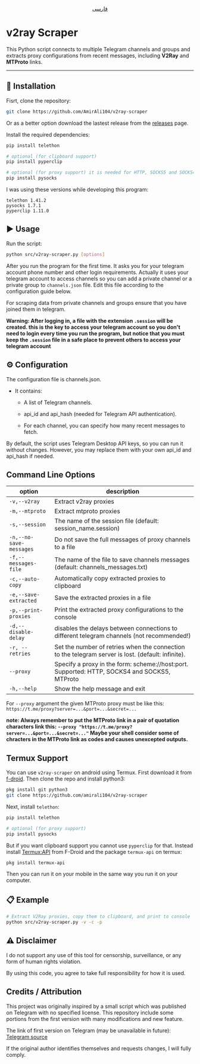 <p align="center">
  <a href="README-fa.md">فارسی</a>
</p>

# v2ray Scraper

This Python script connects to multiple Telegram channels and groups and extracts proxy configurations from recent messages, including **V2Ray** and **MTProto** links.

---

## 🚀 Installation

Fisrt, clone the repository:

```bash
git clone https://github.com/AmirAli104/v2ray-scraper
```

Or as a better option download the lastest release from the [releases](https://github.com/AmirAli104/v2ray-scraper/releases) page.

Install the required dependencies:

```bash
pip install telethon

# optional (for clipboard support)
pip install pyperclip

# optional (for proxy support) it is needed for HTTP, SOCKS5 and SOCKS4 proxies. But telethon can connect to MTProto proxies itself and pysocks is not needed for MTProto proxies.
pip install pysocks
```

I was using these versions while developing this program:
```
telethon 1.41.2
pysocks 1.7.1
pyperclip 1.11.0
```

## ▶️ Usage

Run the script:

```bash
python src/v2ray-scraper.py [options]
```

After you run the program for the first time. It asks you for your telegram account phone number and other login requirements.
Actually it uses your telegram account to access channels so you can add a private channel or a private group to `channels.json` file. Edit this file according to the configuration guide below.

For scraping data from private channels and groups ensure that you have joined them in telegram.

**Warning: After logging in, a file with the extension `.session` will be created. this is the key to access your telegram account so you don't need to login every time you run the program, but notice that you must keep the `.session` file in a safe place to prevent others to access your telegram account**

## ⚙️ Configuration

The configuration file is channels.json.

- It contains:

    - A list of Telegram channels.

    - api_id and api_hash (needed for Telegram API authentication).

    - For each channel, you can specify how many recent messages to fetch.

By default, the script uses Telegram Desktop API keys, so you can run it without changes.
However, you may replace them with your own api_id and api_hash if needed.

## Command Line Options

|option|description|
|------|------|
|`-v,--v2ray`|Extract v2ray proxies|
|`-m,--mtproto`|Extract mtproto proxies|
|`-s,--session`|The name of the session file (default: session_name.session)|
|`-n,--no-save-messages`|Do not save the full messages of proxy channels to a file|
|`-f,--messages-file`|The name of the file to save channels messages (default: channels_messages.txt)|
|`-c,--auto-copy`|Automatically copy extracted proxies to clipboard|
|`-e,--save-extracted`|Save the extracted proxies in a file|
|`-p,--print-proxies`|Print the extracted proxy configurations to the console|
|`-d,--disable-delay`|disables the delays between connections to different telegram channels (not recommended!)|
|`-r, --retries`|Set the number of retries when the connection to the telegram server is lost. (default: infinite).|
|`--proxy`|Specify a proxy in the form: scheme://host:port. Supported: HTTP, SOCKS4 and SOCKS5, MTProto|
|`-h,--help`|Show the help message and exit|

For `--proxy` argument the given MTProto proxy must be like this: `https://t.me/proxy?server=...&port=...&secret=...`

**note: Always remember to put the MTProto link in a pair of quotation characters link this:
`--proxy "https://t.me/proxy?server=...&port=...&secret=..."`
Maybe your shell consider some of chracters in the MTProto link as codes and causes unexcepted outputs.**

## Termux Support

You can use `v2ray-scraper` on android using Termux. First download it from [f-droid](https://f-droid.org/packages/com.termux/).
Then clone the repo and install python3:

```bash
pkg install git python3
git clone https://github.com/amirali104/v2ray-scraper
```

Next, install `telethon`:

```bash
pip install telethon

# optional (for proxy support)
pip install pysocks
```

But if you want clipboard support you cannot use `pyperclip` for that. Instead install [Termux:API](https://f-droid.org/packages/com.termux.api/) from F-Droid and the package `termux-api` on termux:

```bash
pkg install termux-api
```

Then you can run it on your mobile in the same way you run it on your computer.

## 📋 Example

```bash
# Extract V2Ray proxies, copy them to clipboard, and print to console
python src/v2ray-scraper.py -v -c -p
```

## ⚠️ Disclaimer

I do not support any use of this tool for censorship, surveillance, or any form of human rights violation.

By using this code, you agree to take full responsibility for how it is used.

## Credits / Attribution

This project was originally inspired by a small script which was published on Telegram with no specified license.
This repository include some portions from the first version with many modifications and new feature.

The link of first version on Telegram (may be unavailable in future): [Telegram source](https://t.me/SoniaNotes/1015)

If the original author identifies themselves and requests changes, I will fully comply.
